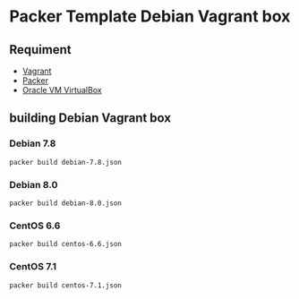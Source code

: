 Packer Template Debian Vagrant box
=========================================

Requiment
---------
- [Vagrant](http://www.vagrantup.com/ "Vagrant")
- [Packer](http://www.packer.io/ "Packer")
- [Oracle VM VirtualBox](https://www.virtualbox.org/ "Oracle VM VirtualBox")

building Debian Vagrant box
----------------------------------

### Debian 7.8

```
packer build debian-7.8.json
```

### Debian 8.0

```
packer build debian-8.0.json
```

### CentOS 6.6

```
packer build centos-6.6.json
```

### CentOS 7.1

```
packer build centos-7.1.json
```
